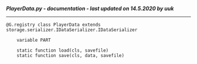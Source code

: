 ***PlayerData.py - documentation - last updated on 14.5.2020 by uuk***
___

    @G.registry class PlayerData extends storage.serializer.IDataSerializer.IDataSerializer

        variable PART

        static function load(cls, savefile)
        static function save(cls, data, savefile)